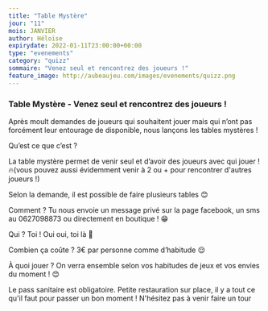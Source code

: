 ```yaml
---
title: "Table Mystère"
jour: "11"
mois: JANVIER
author: Héloïse
expirydate: 2022-01-11T23:00:00+00:00
type: "evenements"
category: "quizz"
sommaire: "Venez seul et rencontrez des joueurs !"
feature_image: http://aubeaujeu.com/images/evenements/quizz.png
---
```

### Table Mystère - Venez seul et rencontrez des joueurs !


Après moult demandes de joueurs qui souhaitent jouer mais qui n’ont pas forcément leur entourage de disponible, nous lançons les tables mystères !

Qu’est ce que c’est ?

La table mystère permet de venir seul et d’avoir des joueurs avec qui jouer !🔥(vous pouvez aussi évidemment venir à 2 ou + pour rencontrer d'autres joueurs !)

Selon la demande, il est possible de faire plusieurs tables 😊

Comment ?
Tu nous envoie un message privé sur la page facebook, un sms au 0627098873 ou directement en boutique ! 😁

Qui ?
Toi ! Oui oui, toi là 👀

Combien ça coûte ?
3€ par personne comme d’habitude 😌

À quoi jouer ?
On verra ensemble selon vos habitudes de jeux et vos envies du moment ! 😊

Le pass sanitaire est obligatoire.
Petite restauration sur place, il y a tout ce qu'il faut pour passer un bon moment ! N'hésitez pas à venir faire un tour
